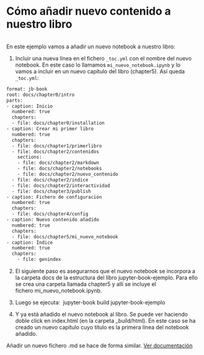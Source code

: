 # Cómo añadir nuevo contenido a nuestro libro

```{index} Cómo añadir nuevo contenido a nuestro libro
```

En este ejemplo vamos a añadir un nuevo notebook a nuestro libro:

1. Incluir una nueva línea en el fichero `_toc.yml` con el nombre del nuevo notebook. En este caso lo llamamos `mi_nuevo_notebook.ipynb` y lo vamos a incluir en un nuevo capítulo del libro (chapter5). Así queda `_toc.yml`:
```bash
format: jb-book
root: docs/chapter0/intro
parts:
- caption: Inicio
  numbered: true
  chapters:
  - file: docs/chapter0/installation
- caption: Crear mi primer libro
  numbered: true
  chapters:
  - file: docs/chapter1/primerlibro
  - file: docs/chapter2/contenidos
    sections:
    - file: docs/chapter2/markdown
    - file: docs/chapter2/notebooks
    - file: docs/chapter2/nuevo_contenido
  - file: docs/chapter2/indice
  - file: docs/chapter2/interactividad
  - file: docs/chapter3/publish
- caption: Fichero de configuración
  numbered: true
  chapters:
  - file: docs/chapter4/config
- caption: Nuevo contenido añadido
  numbered: true
  chapters:
  - file: docs/chapter5/mi_nuevo_notebook
- caption: Índice
  numbered: true
  chapters:
    - file: genindex
```

2. El siguiente paso es asegurarnos que el nuevo notebook se incorpora a la carpeta docs de la estructura del libro jupyter-book-ejemplo. Para ello se crea una carpeta llamada chapter5 y allí se incluye el fichero mi_nuevo_notebook.ipynb.

3. Luego se ejecuta:  jupyter-book build jupyter-book-ejemplo

4. Y ya está añadido el nuevo notebook al libro. Se puede ver haciendo doble click en index.html (en la carpeta _build/html). En este caso se ha creado un nuevo capítulo cuyo título es la primera línea del notebook añadido.

Añadir un nuevo fichero .md se hace de forma similar. [Ver documentación](https://jupyterbook.org/en/stable/start/new-file.html)
